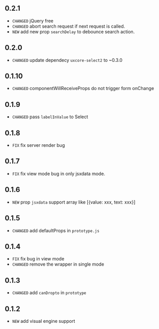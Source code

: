 
## 0.2.1

* `CHANGED` jQuery free
* `CHANGED` abort search request if next request is called.
* `NEW` add new prop `searchDelay` to debounce search action.

## 0.2.0

* `CHANGED` update dependecy `uxcore-select2` to ~0.3.0

## 0.1.10

* `CHANGED` componentWillReceiveProps do not trigger form onChange

## 0.1.9

* `CHANGED` pass `labelInValue` to Select 

## 0.1.8

* `FIX` fix server render bug

## 0.1.7

* `FIX` fix view mode bug in only jsxdata mode.

## 0.1.6

* `NEW` prop `jsxdata` support array like [{value: xxx, text: xxx}]

## 0.1.5

* `CHANGED` add defaultProps in `prototype.js`

## 0.1.4

* `FIX` fix bug in view mode
* `CHANGED` remove the <span> wrapper in single mode

## 0.1.3

* `CHANGED` add `canDropto` in `prototype`

## 0.1.2

* `NEW` add visual engine support